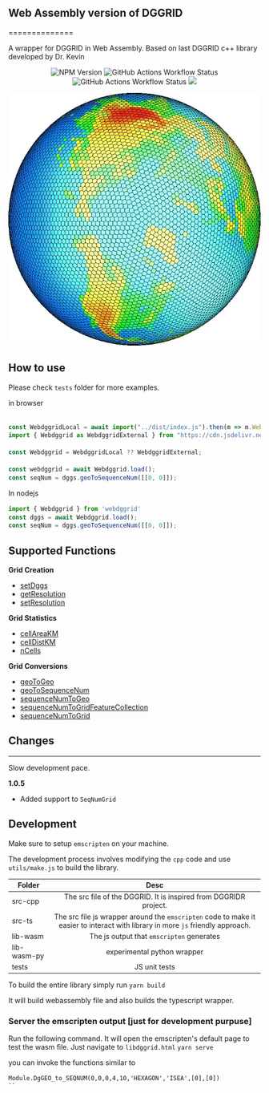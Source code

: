 ## Web Assembly version of DGGRID

==============

A wrapper for DGGRID in Web Assembly. Based on last DGGRID c++ library developed by Dr. Kevin


<div align="center">

![NPM Version](https://img.shields.io/npm/v/webdggrid?style=flat-square)
 ![GitHub Actions Workflow Status](https://img.shields.io/github/actions/workflow/status/am2222/webDggrid/deploy.yml?style=flat-square&label=docs) ![GitHub Actions Workflow Status](https://img.shields.io/github/actions/workflow/status/am2222/webDggrid/main.yml?style=flat-square&label=npm%20pacakge) [![](https://data.jsdelivr.com/v1/package/npm/webdggrid/badge)](https://www.jsdelivr.com/package/npm/webdggrid)

</div>

<p align="center">
  <img src="https://github.com/am2222/pydggrid/blob/master/docs/L6kmP.jpg?raw=true" alt="SPyDGGRID"/>
</p>


## How to use

Please check `tests` folder for more examples.

in browser

```js

const WebdggridLocal = await import("../dist/index.js").then(m => m.Webdggrid).catch(console.log);
import { Webdggrid as WebdggridExternal } from "https://cdn.jsdelivr.net/npm/webDggrid/dist/index.js";

const Webdggrid = WebdggridLocal ?? WebdggridExternal;

const webdggrid = await Webdggrid.load();
const seqNum = dggs.geoToSequenceNum([[0, 0]]);

```

In nodejs

```js
import { Webdggrid } from 'webdggrid'
const dggs = await Webdggrid.load();
const seqNum = dggs.geoToSequenceNum([[0, 0]]);

```


## Supported Functions

**Grid Creation**

- [setDggs](https://am2222.github.io/webDggrid/api/classes/Webdggrid.html#setDggs)
- [getResolution](https://am2222.github.io/webDggrid/api/classes/Webdggrid.html#getResolution)
- [setResolution](https://am2222.github.io/webDggrid/api/classes/Webdggrid.html#setResolution)

**Grid Statistics**

- [cellAreaKM](https://am2222.github.io/webDggrid/api/classes/Webdggrid.html#cellAreaKM)
- [cellDistKM](https://am2222.github.io/webDggrid/api/classes/Webdggrid.html#cellDistKM)
- [nCells](https://am2222.github.io/webDggrid/api/classes/Webdggrid.html#nCells)

**Grid Conversions**

- [geoToGeo](https://am2222.github.io/webDggrid/api/classes/Webdggrid.html#geoToGeo)
- [geoToSequenceNum](https://am2222.github.io/webDggrid/api/classes/Webdggrid.html#geoToSequenceNum)
- [sequenceNumToGeo](https://am2222.github.io/webDggrid/api/classes/Webdggrid.html#sequenceNumToGeo)
- [sequenceNumToGridFeatureCollection](https://am2222.github.io/webDggrid/api/classes/Webdggrid.html#sequenceNumToGridFeatureCollection)
- [sequenceNumToGrid](https://am2222.github.io/webDggrid/api/classes/Webdggrid.html#sequenceNumToGrid)

## Changes

------------

Slow development pace.

**1.0.5**

- Added support to `SeqNumGrid`

## Development

Make sure to setup `emscripten` on your machine.

The development process involves modifying the `cpp` code and use `utils/make.js` to build the library.

| Folder   |      Desc       |
|----------|:-------------:|
| src-cpp|  The src file of the DGGRID. It is inspired from DGGRIDR project.|
| src-ts|  The src file js wrapper around the `emscripten` code to make it easier to interact with library in more `js` friendly approach.|
| lib-wasm |    The js output that `emscripten` generates    |
| lib-wasm-py | experimental python wrapper  |
| tests| JS unit tests  |

To build the entire library simply run
``yarn build``

It will build webassembly file and also builds the typescript wrapper.

### Server the emscripten output [just for development purpuse]

Run the following command. It will open the emscripten's default page to test the wasm file. Just navigate to `libdggrid.html`
 `
yarn serve
 `

 you can invoke the functions similar to

 ```
Module.DgGEO_to_SEQNUM(0,0,0,4,10,'HEXAGON','ISEA',[0],[0])
 ``
